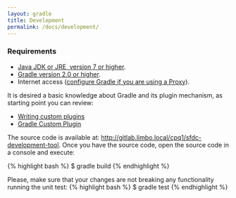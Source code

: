 ```yaml
---
layout: gradle
title: Development
permalink: /docs/development/
---
```


### Requirements
 * [Java JDK or JRE, version 7 or higher](http://java.com/en/).
 * [Gradle version 2.0 or higher](https://gradle.org/docs/current/userguide/installation.html).
 * Internet access ([configure Gradle if you are using a Proxy](https://gradle.org/docs/current/userguide/build_environment.html)).

It is desired a basic knowledge about Gradle and its plugin mechanism, as starting point you can review:

 * [Writing custom plugins](http://www.gradle.org/docs/current/userguide/custom_plugins.html)
 * [Gradle Custom Plugin](http://www.javacodegeeks.com/2012/08/gradle-custom-plugin.html)

The source code is available at: http://gitlab.limbo.local/cpq1/sfdc-development-tool.
Once you have the source code, open the source code in a console and execute:

{% highlight bash %}
   $ gradle build
{% endhighlight %}

Please, make sure that your changes are not breaking any functionality running the unit test:
{% highlight bash %}
   $ gradle test
{% endhighlight %}

